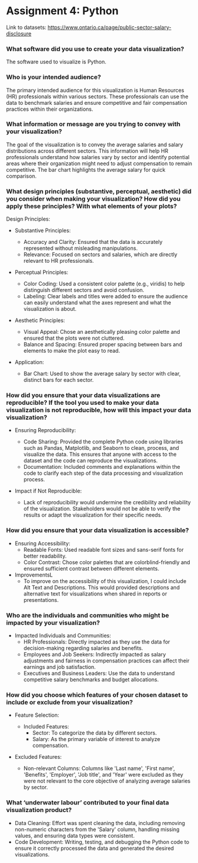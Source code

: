 # Assignment 4: Python

Link to datasets: https://www.ontario.ca/page/public-sector-salary-disclosure

### What software did you use to create your data visualization?
The software used to visualize is Python.

### Who is your intended audience?
The primary intended audience for this visualization is Human Resources (HR) professionals within various sectors. These professionals can use the data to benchmark salaries and ensure competitive and fair compensation practices within their organizations. 

### What information or message are you trying to convey with your visualization?
The goal of the visualization is to convey the average salaries and salary distributions across different sectors. This information will help HR professionals understand how salaries vary by sector and identify potential areas where their organization might need to adjust compensation to remain competitive. The bar chart highlights the average salary for quick comparison.

### What design principles (substantive, perceptual, aesthetic) did you consider when making your visualization? How did you apply these principles? With what elements of your plots?
Design Principles:
* Substantive Principles:
    * Accuracy and Clarity: Ensured that the data is accurately represented without misleading manipulations.
    * Relevance: Focused on sectors and salaries, which are directly relevant to HR professionals.

* Perceptual Principles:
    * Color Coding: Used a consistent color palette (e.g., viridis) to help distinguish different sectors and avoid confusion.
    * Labeling: Clear labels and titles were added to ensure the audience can easily understand what the axes represent and what the visualization is about.

* Aesthetic Principles:
    * Visual Appeal: Chose an aesthetically pleasing color palette and ensured that the plots were not cluttered.
    * Balance and Spacing: Ensured proper spacing between bars and elements to make the plot easy to read.

* Application:
    * Bar Chart: Used to show the average salary by sector with clear, distinct bars for each sector.

### How did you ensure that your data visualizations are reproducible? If the tool you used to make your data visualization is not reproducible, how will this impact your data visualization?

* Ensuring Reproducibility:
    * Code Sharing: Provided the complete Python code using libraries such as Pandas, Matplotlib, and Seaborn to clean, process, and visualize the data. This ensures that anyone with access to the dataset and the code can reproduce the visualizations.
    * Documentation: Included comments and explanations within the code to clarify each step of the data processing and visualization process.

* Impact if Not Reproducible:
    * Lack of reproducibility would undermine the credibility and reliability of the visualization. Stakeholders would not be able to verify the results or adapt the visualization for their specific needs.

### How did you ensure that your data visualization is accessible?

* Ensuring Accessibility:
    * Readable Fonts: Used readable font sizes and sans-serif fonts for better readability.
    * Color Contrast: Chose color palettes that are colorblind-friendly and ensured sufficient contrast between different elements.
* ImprovementsL
    * To improve on the accessibility of this visualization, I could include Alt Text and Descriptions. This would provided descriptions and alternative text for visualizations when shared in reports or presentations.

### Who are the individuals and communities who might be impacted by your visualization?
* Impacted Individuals and Communities:
    * HR Professionals: Directly impacted as they use the data for decision-making regarding salaries and benefits.
    * Employees and Job Seekers: Indirectly impacted as salary adjustments and fairness in compensation practices can affect their earnings and job satisfaction.
    * Executives and Business Leaders: Use the data to understand competitive salary benchmarks and budget allocations.


### How did you choose which features of your chosen dataset to include or exclude from your visualization?
* Feature Selection:
    * Included Features:
        * Sector: To categorize the data by different sectors.
        * Salary: As the primary variable of interest to analyze compensation.

* Excluded Features:
    * Non-relevant Columns: Columns like 'Last name', 'First name', 'Benefits', 'Employer', 'Job title', and 'Year' were excluded as they were not relevant to the core objective of analyzing average salaries by sector.

### What ‘underwater labour’ contributed to your final data visualization product?
* Data Cleaning: Effort was spent cleaning the data, including removing non-numeric characters from the 'Salary' column, handling missing values, and ensuring data types were consistent.
* Code Development: Writing, testing, and debugging the Python code to ensure it correctly processed the data and generated the desired visualizations.
